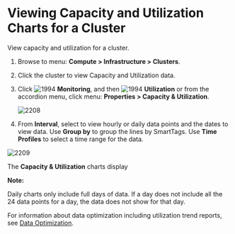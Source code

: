 # Viewing Capacity and Utilization Charts for a Cluster

View capacity and utilization for a cluster.

1. Browse to menu: **Compute > Infrastructure > Clusters**.

2. Click the cluster to view Capacity and Utilization data.

3. Click ![1994](../images/1994.png) **Monitoring**, and then
   ![1994](../images/1994.png) **Utilization** or from the accordion menu, click menu:
   **Properties > Capacity & Utilization**.

    ![2208](../images/2208.png)

4. From **Interval**, select to view hourly or daily data points and the dates to view
   data. Use **Group by** to group the lines by SmartTags. Use **Time Profiles** to
   select a time range for the data.

![2209](../images/2209.png)

The **Capacity & Utilization** charts display

**Note:**

Daily charts only include full days of data. If a day does not include all
the 24 data points for a day, the data does not show for that day.

For information about data optimization including utilization trend reports, see
[Data Optimization](../managing_infrastructure_and_inventory/index.html#data-optimization).
